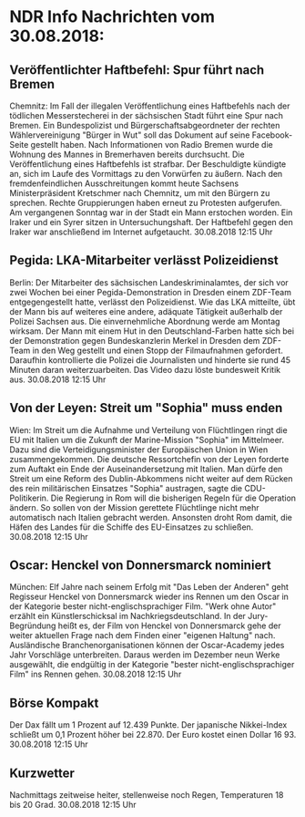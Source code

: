 # NDR Info Nachrichten vom 30.08.2018:


## Veröffentlichter Haftbefehl: Spur führt nach Bremen
Chemnitz: Im Fall der illegalen Veröffentlichung eines Haftbefehls nach der tödlichen Messerstecherei in der sächsischen Stadt führt eine Spur nach Bremen. Ein Bundespolizist und Bürgerschaftsabgeordneter der rechten Wählervereinigung "Bürger in Wut"  soll das Dokument auf seine Facebook-Seite gestellt haben. Nach Informationen von Radio Bremen wurde die Wohnung des Mannes in Bremerhaven bereits durchsucht. Die Veröffentlichung eines Haftbefehls ist strafbar. Der Beschuldigte kündigte an, sich im Laufe des Vormittags zu den Vorwürfen zu äußern. Nach den fremdenfeindlichen Ausschreitungen kommt heute Sachsens Ministerpräsident Kretschmer nach Chemnitz, um mit den Bürgern zu sprechen. Rechte Gruppierungen haben erneut zu Protesten aufgerufen. Am vergangenen Sonntag war in der Stadt ein Mann erstochen worden. Ein Iraker und ein Syrer sitzen in Untersuchungshaft. Der Haftbefehl gegen den Iraker war anschließend im Internet aufgetaucht. 30.08.2018 12:15 Uhr 

## Pegida: LKA-Mitarbeiter verlässt Polizeidienst
Berlin: Der Mitarbeiter des sächsischen Landeskriminalamtes, der sich vor zwei Wochen bei einer Pegida-Demonstration in Dresden einem ZDF-Team entgegengestellt hatte, verlässt den Polizeidienst. Wie das LKA mitteilte, übt der Mann bis auf weiteres eine andere, adäquate Tätigkeit außerhalb der Polizei Sachsen aus. Die einvernehmliche Abordnung werde am Montag wirksam. Der Mann mit einem Hut in den Deutschland-Farben hatte sich bei der Demonstration gegen Bundeskanzlerin Merkel in Dresden dem ZDF-Team in den Weg gestellt und einen Stopp der Filmaufnahmen gefordert. Daraufhin kontrollierte die Polizei die Journalisten und hinderte sie rund 45 Minuten daran weiterzuarbeiten. Das Video dazu löste bundesweit Kritik aus. 30.08.2018 12:15 Uhr 

## Von der Leyen: Streit um "Sophia" muss enden
Wien: Im Streit um die Aufnahme und Verteilung von Flüchtlingen ringt die EU mit Italien um die Zukunft der Marine-Mission "Sophia" im Mittelmeer. Dazu sind die Verteidigungsminister der Europäischen Union in Wien zusammengekommen. Die deutsche Ressortchefin von der Leyen forderte zum Auftakt ein Ende der Auseinandersetzung mit Italien. Man dürfe den Streit um eine Reform des Dublin-Abkommens nicht weiter auf dem Rücken des rein militärischen Einsatzes "Sophia" austragen, sagte die CDU-Politikerin. Die Regierung in Rom will die bisherigen Regeln für die Operation ändern. So sollen von der Mission gerettete Flüchtlinge nicht mehr automatisch nach Italien gebracht werden. Ansonsten droht Rom damit, die Häfen des Landes für die Schiffe des EU-Einsatzes zu schließen. 30.08.2018 12:15 Uhr 

## Oscar: Henckel von Donnersmarck nominiert
München: Elf Jahre nach seinem Erfolg mit "Das Leben der Anderen" geht Regisseur Henckel von Donnersmarck wieder ins Rennen um den Oscar in der Kategorie bester nicht-englischsprachiger Film. "Werk ohne Autor" erzählt ein Künstlerschicksal im Nachkriegsdeutschland. In der Jury-Begründung heißt es, der Film von Henckel von Donnersmarck gehe der weiter aktuellen Frage nach dem Finden einer "eigenen Haltung" nach. Ausländische Branchenorganisationen können der Oscar-Academy jedes Jahr Vorschläge unterbreiten. Daraus werden im Dezember neun Werke ausgewählt, die endgültig in der Kategorie "bester nicht-englischsprachiger Film" ins Rennen gehen. 30.08.2018 12:15 Uhr 

## Börse Kompakt
Der Dax fällt um 1 Prozent auf 12.439 Punkte. Der japanische Nikkei-Index schließt um 0,1 Prozent höher bei 22.870. Der Euro kostet einen Dollar 16 93. 30.08.2018 12:15 Uhr 

## Kurzwetter
Nachmittags zeitweise heiter, stellenweise noch Regen, Temperaturen 18 bis 20 Grad. 30.08.2018 12:15 Uhr 
